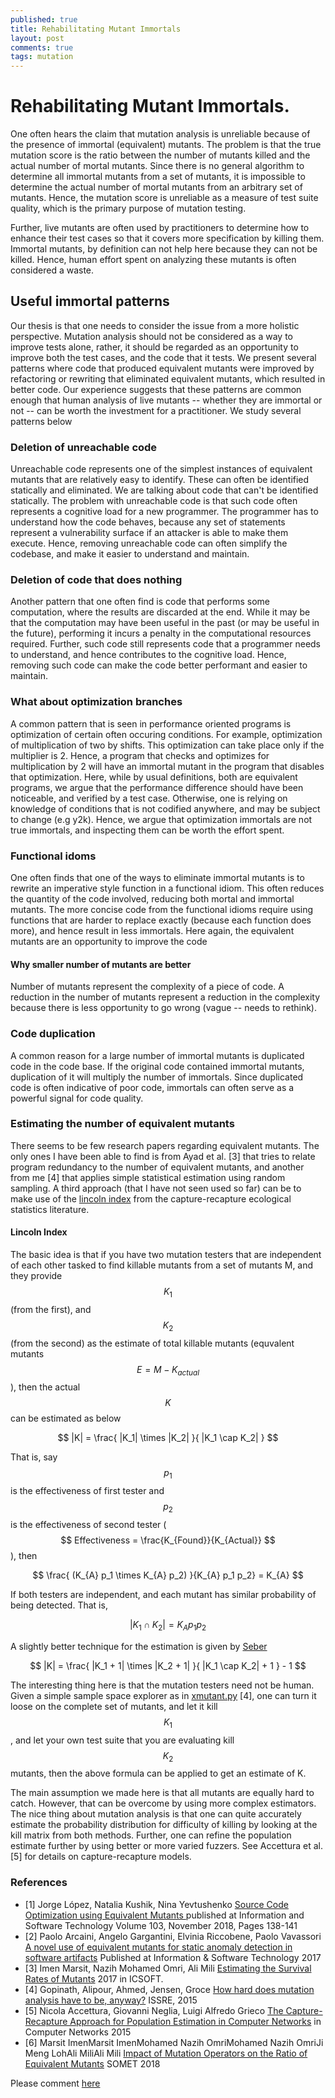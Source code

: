 ```yaml
---
published: true
title: Rehabilitating Mutant Immortals
layout: post
comments: true
tags: mutation
---
```


# Rehabilitating Mutant Immortals.

One often hears the claim that mutation analysis is unreliable because of the presence of immortal (equivalent) mutants. The problem is that the true mutation score is the ratio between the number of mutants killed and the actual number of mortal mutants. Since there is no general algorithm to determine all immortal mutants from a set of mutants, it is impossible to determine the actual number of mortal mutants from an arbitrary set of mutants. Hence, the mutation score is unreliable as a measure of test suite quality, which is the primary purpose of mutation testing.

Further, live mutants are often used by practitioners to determine how to enhance their test cases so that it covers more specification by killing them. Immortal mutants, by definition can not help here because they can not be killed. Hence, human effort spent on analyzing these mutants is often considered a waste.

## Useful immortal patterns

Our thesis is that one needs to consider the issue from a more holistic perspective. Mutation analysis should not be considered as a way to improve tests alone, rather, it should be regarded as an opportunity to improve both the test cases, and the code that it tests. We present several patterns where code that produced equivalent mutants were improved by refactoring or rewriting that eliminated equivalent mutants, which resulted in better code. Our experience suggests that these patterns are common enough that human analysis of live mutants -- whether they are immortal or not -- can be worth the investment for a practitioner. We study several patterns below

### Deletion of unreachable code

Unreachable code represents one of the simplest instances of equivalent mutants that are relatively easy to identify. These can often be identified statically and eliminated. We are talking about code that can't be identified statically. The problem with unreachable code is that such code often represents a cognitive load for a new programmer. The programmer has to understand how the code behaves, because any set of statements represent a vulnerability surface if an attacker is able to make them execute. Hence, removing unreachable code can often simplify the codebase, and make it easier to understand and maintain.

### Deletion of code that does nothing

Another pattern that one often find is code that performs some computation, where the results are discarded at the end. While it may be that the computation may have been useful in the past (or may be useful in the future), performing it incurs a penalty in the computational resources required. Further, such code still represents code that a programmer needs to understand, and hence contributes to the cognitive load. Hence, removing such code can make the code better performant and easier to maintain.

### What about optimization branches

A common pattern that is seen in performance oriented programs is optimization of certain often occuring conditions. For example, optimization of multiplication of two by shifts. This optimization can take place only if the multiplier is 2. Hence, a program that checks and optimizes for multiplication by 2 will have an immortal mutant in the program that disables that optimization. Here, while by usual definitions, both are equivalent programs, we argue that the performance difference should have been noticeable, and verified by a test case. Otherwise, one is relying on knowledge of conditions that is not codified anywhere, and may be subject to change (e.g y2k). Hence, we argue that optimization immortals are not true immortals, and inspecting them can be worth the effort spent.

### Functional idoms

One often finds that one of the ways to eliminate immortal mutants is to rewrite an imperative style function in a functional idiom. This often reduces the quantity of the code involved, reducing both mortal and immortal mutants. The more concise code from the functional idioms require using functions that are harder to replace exactly (because each function does more), and hence result in less immortals. Here again, the equivalent mutants are an opportunity to improve the code

#### Why smaller number of mutants are better

Number of mutants represent the complexity of a piece of code. A reduction in the number of mutants represent a reduction in the complexity because there is less opportunity to go wrong (vague -- needs to rethink).

### Code duplication

A common reason for a large number of immortal mutants is duplicated code in the code base. If the original code contained immortal mutants, duplication of it will multiply the number of immortals. Since duplicated code is often indicative of poor code, immortals can often serve as a powerful signal for code quality.


### Estimating the number of equivalent mutants

There seems to be few research papers regarding equivalent mutants. The only ones I have been able to find is from Ayad et al. [3] that tries to relate program redundancy to the number of equivalent mutants, and another from me [4] that applies simple statistical estimation using random sampling. A third approach (that I have not seen used so far) can be to make use of the [lincoln index](https://www.johndcook.com/blog/2010/07/13/lincoln-index/) from the capture-recapture ecological statistics literature.

#### Lincoln Index

The basic idea is that if you have two mutation testers that are independent of each other tasked to find killable mutants from a set of mutants M, and they provide $$ K_1 $$ (from the first), and $$ K_2 $$ (from the second) as the estimate of total killable mutants (equvalent mutants $$ E = M - K_{actual} $$ ), then the actual $$ K $$ can be estimated as below

$$ |K| = \frac{ |K_1| \times |K_2| }{ |K_1 \cap K_2| } $$

That is, say $$p_1$$ is the effectiveness of first tester and $$p_2$$ is the effectiveness of second tester ( $$ Effectiveness  = \frac{K_{Found}}{K_{Actual}} $$ ), then 

$$ \frac{ (K_{A} p_1 \times K_{A} p_2) }{K_{A} p_1 p_2} = K_{A} $$

If both testers are independent, and each mutant has similar probability of being detected. That is,

$$  |K_1 \cap K_2| = K_{A} p_1 p_2 $$

A slightly better technique for the estimation is given by [Seber](http://ag.unr.edu/sedinger/Courses/ERS488-688/lectures/openjolly-seber.pdf)

$$ |K| = \frac{ |K_1 + 1| \times |K_2 + 1| }{ |K_1 \cap K_2| + 1 } - 1 $$

The interesting thing here is that the mutation testers need not be human. Given a simple sample space explorer as in [xmutant.py](https://github.com/vrthra/xmutant.py) [4], one can turn it loose on the complete set of mutants, and let it kill $$ K_1 $$, and let your own test suite that you are evaluating kill $$ K_2 $$ mutants, then the above formula can be applied to get an estimate of K.

The main assumption we made here is that all mutants are equally hard to catch. However, that can be overcome by using more complex estimators. The nice thing about mutation analysis is that one can quite accurately estimate the probability distribution for difficulty of killing by looking at the kill matrix from both methods. Further, one can refine the population estimate further by using better or more varied fuzzers. See Accettura et al.[5] for details on capture-recapture models.

### References

* [1] Jorge López, Natalia Kushik, Nina Yevtushenko [Source Code Optimization using Equivalent Mutants
](https://arxiv.org/abs/1803.09571) published at Information and Software Technology Volume 103, November 2018, Pages 138-141
* [2] Paolo Arcaini, Angelo Gargantini, Elvinia Riccobene, Paolo Vavassori [A novel use of equivalent mutants for static anomaly detection in software artifacts](https://www.sciencedirect.com/science/article/abs/pii/S0950584916300180) Published at Information & Software Technology 2017
* [3] Imen Marsit, Nazih Mohamed Omri, Ali Mili [Estimating the Survival Rates of Mutants](https://web.njit.edu/~mili/mad.pdf) 2017 in ICSOFT.
* [4] Gopinath, Alipour, Ahmed, Jensen, Groce [How hard does mutation analysis have to be, anyway?](http://rahul.gopinath.org/publications/#gopinath2015how) ISSRE, 2015
* [5] Nicola Accettura, Giovanni Neglia, Luigi Alfredo Grieco [The Capture-Recapture Approach for Population
Estimation in Computer Networks](https://telematics.poliba.it/publications/2015/COMNET-accettura.pdf) in Computer Networks 2015
* [6] Marsit ImenMarsit ImenMohamed Nazih OmriMohamed Nazih OmriJi Meng LohAli MiliAli Mili [Impact of Mutation Operators on the Ratio of Equivalent Mutants]() SOMET 2018

Please comment [here](https://gist.github.com/vrthra/aa7527ee5c6085bb9124d06a7f24c662)
